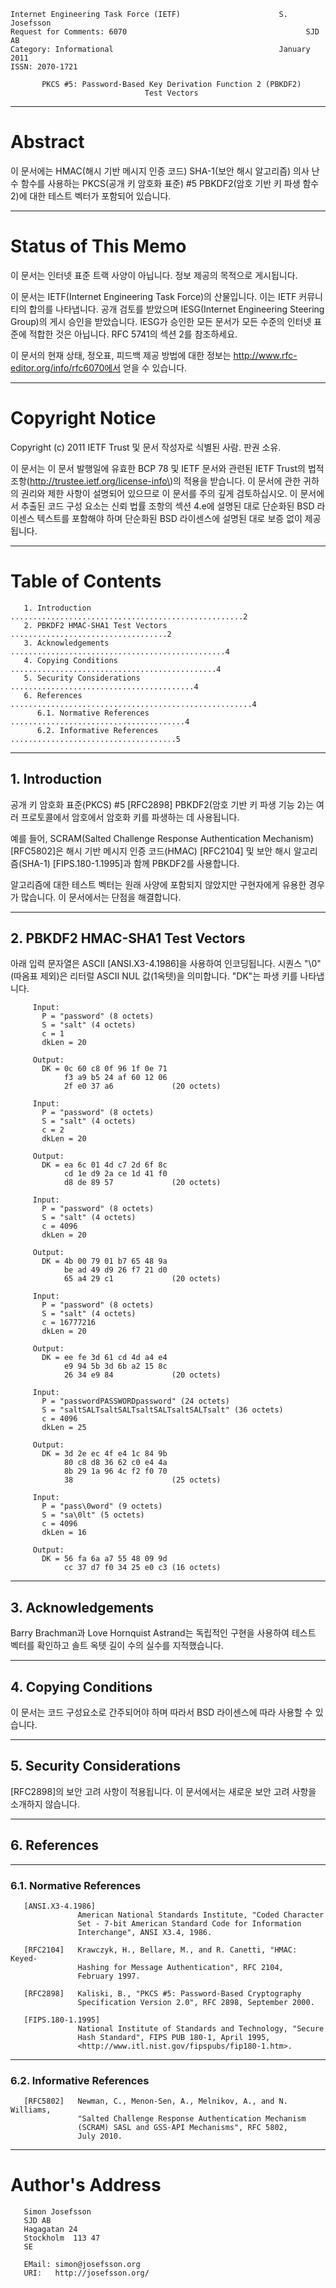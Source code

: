

```text
Internet Engineering Task Force (IETF)                      S. Josefsson
Request for Comments: 6070                                        SJD AB
Category: Informational                                     January 2011
ISSN: 2070-1721

       PKCS #5: Password-Based Key Derivation Function 2 (PBKDF2)
                              Test Vectors
```

---
# **Abstract**

이 문서에는 HMAC\(해시 기반 메시지 인증 코드\) SHA-1\(보안 해시 알고리즘\) 의사 난수 함수를 사용하는 PKCS\(공개 키 암호화 표준\) #5 PBKDF2\(암호 기반 키 파생 함수 2\)에 대한 테스트 벡터가 포함되어 있습니다.

---
# **Status of This Memo**

이 문서는 인터넷 표준 트랙 사양이 아닙니다. 정보 제공의 목적으로 게시됩니다.

이 문서는 IETF\(Internet Engineering Task Force\)의 산물입니다. 이는 IETF 커뮤니티의 합의를 나타냅니다. 공개 검토를 받았으며 IESG\(Internet Engineering Steering Group\)의 게시 승인을 받았습니다. IESG가 승인한 모든 문서가 모든 수준의 인터넷 표준에 적합한 것은 아닙니다. RFC 5741의 섹션 2를 참조하세요.

이 문서의 현재 상태, 정오표, 피드백 제공 방법에 대한 정보는 http://www.rfc-editor.org/info/rfc6070에서 얻을 수 있습니다.

---
# **Copyright Notice**

Copyright \(c\) 2011 IETF Trust 및 문서 작성자로 식별된 사람. 판권 소유.

이 문서는 이 문서 발행일에 유효한 BCP 78 및 IETF 문서와 관련된 IETF Trust의 법적 조항\(http://trustee.ietf.org/license-info\)의 적용을 받습니다. 이 문서에 관한 귀하의 권리와 제한 사항이 설명되어 있으므로 이 문서를 주의 깊게 검토하십시오. 이 문서에서 추출된 코드 구성 요소는 신뢰 법률 조항의 섹션 4.e에 설명된 대로 단순화된 BSD 라이센스 텍스트를 포함해야 하며 단순화된 BSD 라이센스에 설명된 대로 보증 없이 제공됩니다.

---
# **Table of Contents**

```text
   1. Introduction ....................................................2
   2. PBKDF2 HMAC-SHA1 Test Vectors ...................................2
   3. Acknowledgements ................................................4
   4. Copying Conditions ..............................................4
   5. Security Considerations .........................................4
   6. References ......................................................4
      6.1. Normative References .......................................4
      6.2. Informative References .....................................5
```

---
## **1.  Introduction**

공개 키 암호화 표준\(PKCS\) #5 \[RFC2898\] PBKDF2\(암호 기반 키 파생 기능 2\)는 여러 프로토콜에서 암호에서 암호화 키를 파생하는 데 사용됩니다.

예를 들어, SCRAM\(Salted Challenge Response Authentication Mechanism\) \[RFC5802\]은 해시 기반 메시지 인증 코드\(HMAC\) \[RFC2104\] 및 보안 해시 알고리즘\(SHA-1\) \[FIPS.180-1.1995\]과 함께 PBKDF2를 사용합니다.

알고리즘에 대한 테스트 벡터는 원래 사양에 포함되지 않았지만 구현자에게 유용한 경우가 많습니다. 이 문서에서는 단점을 해결합니다.

---
## **2.  PBKDF2 HMAC-SHA1 Test Vectors**

아래 입력 문자열은 ASCII \[ANSI.X3-4.1986\]을 사용하여 인코딩됩니다. 시퀀스 "\0"\(따옴표 제외\)은 리터럴 ASCII NUL 값\(1옥텟\)을 의미합니다. "DK"는 파생 키를 나타냅니다.

```text
     Input:
       P = "password" (8 octets)
       S = "salt" (4 octets)
       c = 1
       dkLen = 20

     Output:
       DK = 0c 60 c8 0f 96 1f 0e 71
            f3 a9 b5 24 af 60 12 06
            2f e0 37 a6             (20 octets)

     Input:
       P = "password" (8 octets)
       S = "salt" (4 octets)
       c = 2
       dkLen = 20

     Output:
       DK = ea 6c 01 4d c7 2d 6f 8c
            cd 1e d9 2a ce 1d 41 f0
            d8 de 89 57             (20 octets)

     Input:
       P = "password" (8 octets)
       S = "salt" (4 octets)
       c = 4096
       dkLen = 20

     Output:
       DK = 4b 00 79 01 b7 65 48 9a
            be ad 49 d9 26 f7 21 d0
            65 a4 29 c1             (20 octets)

     Input:
       P = "password" (8 octets)
       S = "salt" (4 octets)
       c = 16777216
       dkLen = 20

     Output:
       DK = ee fe 3d 61 cd 4d a4 e4
            e9 94 5b 3d 6b a2 15 8c
            26 34 e9 84             (20 octets)

     Input:
       P = "passwordPASSWORDpassword" (24 octets)
       S = "saltSALTsaltSALTsaltSALTsaltSALTsalt" (36 octets)
       c = 4096
       dkLen = 25

     Output:
       DK = 3d 2e ec 4f e4 1c 84 9b
            80 c8 d8 36 62 c0 e4 4a
            8b 29 1a 96 4c f2 f0 70
            38                      (25 octets)

     Input:
       P = "pass\0word" (9 octets)
       S = "sa\0lt" (5 octets)
       c = 4096
       dkLen = 16

     Output:
       DK = 56 fa 6a a7 55 48 09 9d
            cc 37 d7 f0 34 25 e0 c3 (16 octets)
```

---
## **3.  Acknowledgements**

Barry Brachman과 Love Hornquist Astrand는 독립적인 구현을 사용하여 테스트 벡터를 확인하고 솔트 옥텟 길이 수의 실수를 지적했습니다.

---
## **4.  Copying Conditions**

이 문서는 코드 구성요소로 간주되어야 하며 따라서 BSD 라이센스에 따라 사용할 수 있습니다.

---
## **5.  Security Considerations**

\[RFC2898\]의 보안 고려 사항이 적용됩니다. 이 문서에서는 새로운 보안 고려 사항을 소개하지 않습니다.

---
## **6.  References**
---
### **6.1.  Normative References**

```text
   [ANSI.X3-4.1986]
               American National Standards Institute, "Coded Character
               Set - 7-bit American Standard Code for Information
               Interchange", ANSI X3.4, 1986.

   [RFC2104]   Krawczyk, H., Bellare, M., and R. Canetti, "HMAC: Keyed-
               Hashing for Message Authentication", RFC 2104,
               February 1997.

   [RFC2898]   Kaliski, B., "PKCS #5: Password-Based Cryptography
               Specification Version 2.0", RFC 2898, September 2000.

   [FIPS.180-1.1995]
               National Institute of Standards and Technology, "Secure
               Hash Standard", FIPS PUB 180-1, April 1995,
               <http://www.itl.nist.gov/fipspubs/fip180-1.htm>.
```

---
### **6.2.  Informative References**

```text
   [RFC5802]   Newman, C., Menon-Sen, A., Melnikov, A., and N. Williams,
               "Salted Challenge Response Authentication Mechanism
               (SCRAM) SASL and GSS-API Mechanisms", RFC 5802,
               July 2010.
```

---
# **Author's Address**

```text
   Simon Josefsson
   SJD AB
   Hagagatan 24
   Stockholm  113 47
   SE

   EMail: simon@josefsson.org
   URI:   http://josefsson.org/
```